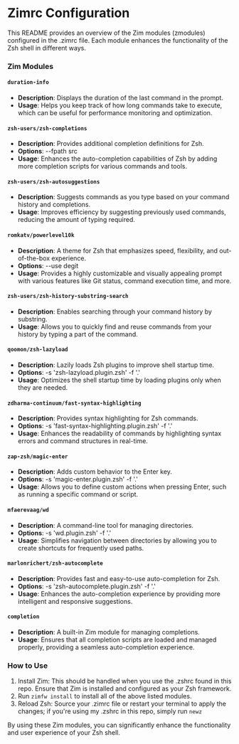 # Zimrc Configuration
This README provides an overview of the Zim modules (zmodules) configured in the .zimrc file. Each module enhances the functionality of the Zsh shell in different ways.

### Zim Modules
#### `duration-info`
* **Description**: Displays the duration of the last command in the prompt.
* **Usage**: Helps you keep track of how long commands take to execute, which can be useful for performance monitoring and optimization.
#### `zsh-users/zsh-completions`
* **Description**: Provides additional completion definitions for Zsh.
* **Options**: --fpath src
* **Usage**: Enhances the auto-completion capabilities of Zsh by adding more completion scripts for various commands and tools.
#### `zsh-users/zsh-autosuggestions`
* **Description**: Suggests commands as you type based on your command history and completions.
* **Usage**: Improves efficiency by suggesting previously used commands, reducing the amount of typing required.
#### `romkatv/powerlevel10k`
* **Description**: A theme for Zsh that emphasizes speed, flexibility, and out-of-the-box experience.
* **Options**: --use degit
* **Usage**: Provides a highly customizable and visually appealing prompt with various features like Git status, command execution time, and more.
#### `zsh-users/zsh-history-substring-search`
* **Description**: Enables searching through your command history by substring.
* **Usage**: Allows you to quickly find and reuse commands from your history by typing a part of the command.
#### `qoomon/zsh-lazyload`
* **Description**: Lazily loads Zsh plugins to improve shell startup time.
* **Options**: -s 'zsh-lazyload.plugin.zsh' -f '.'
* **Usage**: Optimizes the shell startup time by loading plugins only when they are needed.
#### `zdharma-continuum/fast-syntax-highlighting`
* **Description**: Provides syntax highlighting for Zsh commands.
* **Options**: -s 'fast-syntax-highlighting.plugin.zsh' -f '.'
* **Usage**: Enhances the readability of commands by highlighting syntax errors and command structures in real-time.
#### `zap-zsh/magic-enter`
* **Description**: Adds custom behavior to the Enter key.
* **Options**: -s 'magic-enter.plugin.zsh' -f '.'
* **Usage**: Allows you to define custom actions when pressing Enter, such as running a specific command or script.
#### `mfaerevaag/wd`
* **Description**: A command-line tool for managing directories.
* **Options**: -s 'wd.plugin.zsh' -f '.'
* **Usage**: Simplifies navigation between directories by allowing you to create shortcuts for frequently used paths.
#### `marlonrichert/zsh-autocomplete`
* **Description**: Provides fast and easy-to-use auto-completion for Zsh.
* **Options**: -s 'zsh-autocomplete.plugin.zsh' -f '.'
* **Usage**: Enhances the auto-completion experience by providing more intelligent and responsive suggestions.
#### `completion`
* **Description**: A built-in Zim module for managing completions.
* **Usage**: Ensures that all completion scripts are loaded and managed properly, providing a seamless auto-completion experience.
### How to Use
1. Install Zim: This should be handled when you use the .zshrc found in this repo. Ensure that Zim is installed and configured as your Zsh framework.
1. Run `zimfw install` to install all of the above listed modules.
1. Reload Zsh: Source your .zimrc file or restart your terminal to apply the changes; if you're using my .zshrc in this repo, simply run `newz`

By using these Zim modules, you can significantly enhance the functionality and user experience of your Zsh shell.